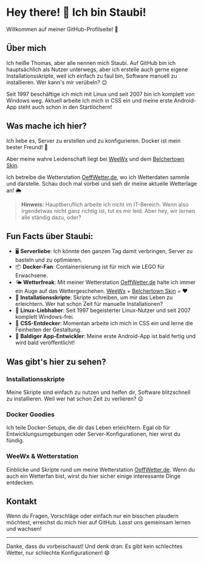 # Hey there! 👋 Ich bin Staubi!

Willkommen auf meiner GitHub-Profilseite! 🎉

## Über mich

Ich heiße Thomas, aber alle nennen mich Staubi. Auf GitHub bin ich hauptsächlich als Nutzer unterwegs, aber ich erstelle auch gerne eigene Installationsskripte, weil ich einfach zu faul bin, Software manuell zu installieren. Wer kann's mir verübeln? 😉

Seit 1997 beschäftige ich mich mit Linux und seit 2007 bin ich komplett von Windows weg. Aktuell arbeite ich mich in CSS ein und meine erste Android-App steht auch schon in den Startlöchern!

## Was mache ich hier?

Ich liebe es, Server zu erstellen und zu konfigurieren. Docker ist mein bester Freund! 🐳

Aber meine wahre Leidenschaft liegt bei [WeeWx](https://github.com/weewx/weewx) und dem [Belchertown Skin](https://github.com/poblabs/weewx-belchertown). 

Ich betreibe die Wetterstation [OeffWetter.de](http://OeffWetter.de), wo ich Wetterdaten sammle und darstelle. Schau doch mal vorbei und sieh dir meine aktuelle Wetterlage an! 🌦️

> **Hinweis:** Hauptberuflich arbeite ich nicht im IT-Bereich. Wenn also irgendetwas nicht ganz richtig ist, tut es mir leid. Aber hey, wir lernen alle ständig dazu, oder?

## Fun Facts über Staubi:

- 🖥️ **Serverliebe**: Ich könnte den ganzen Tag damit verbringen, Server zu basteln und zu optimieren.
- 📦 **Docker-Fan**: Containerisierung ist für mich wie LEGO für Erwachsene.
- 🌤️ **Wetterfreak**: Mit meiner Wetterstation [OeffWetter.de](http://OeffWetter.de) halte ich immer ein Auge auf das Wettergeschehen. [WeeWx](https://github.com/weewx/weewx) + [Belchertown Skin](https://github.com/poblabs/weewx-belchertown) = ❤️
- 🚀 **Installationsskripte**: Skripte schreiben, um mir das Leben zu erleichtern. Wer hat schon Zeit für manuelle Installationen?
- 🐧 **Linux-Liebhaber**: Seit 1997 begeisterter Linux-Nutzer und seit 2007 komplett Windows-frei.
- 🎨 **CSS-Entdecker**: Momentan arbeite ich mich in CSS ein und lerne die Feinheiten der Gestaltung.
- 📱 **Baldiger App-Entwickler**: Meine erste Android-App ist bald fertig und wird bald veröffentlicht!

## Was gibt's hier zu sehen?

### Installationsskripte
Meine Skripte sind einfach zu nutzen und helfen dir, Software blitzschnell zu installieren. Weil wer hat schon Zeit zu verlieren? 😉

### Docker Goodies
Ich teile Docker-Setups, die dir das Leben erleichtern. Egal ob für Entwicklungsumgebungen oder Server-Konfigurationen, hier wirst du fündig.

### WeeWx & Wetterstation
Einblicke und Skripte rund um meine Wetterstation [OeffWetter.de](http://OeffWetter.de). Wenn du auch ein Wetterfan bist, wirst du hier sicher einige interessante Dinge entdecken.

## Kontakt

Wenn du Fragen, Vorschläge oder einfach nur ein bisschen plaudern möchtest, erreichst du mich hier auf GitHub. Lasst uns gemeinsam lernen und wachsen!

---

Danke, dass du vorbeischaust! Und denk dran: Es gibt kein schlechtes Wetter, nur schlechte Konfigurationen! 😄
